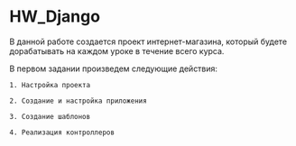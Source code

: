 # HW_Django


В данной работе создается проект интернет-магазина, который будете дорабатывать на каждом уроке в течение всего курса.

В первом задании произведем следующие действия:

    1. Настройка проекта

    2. Создание и настройка приложения

    3. Создание шаблонов

    4. Реализация контроллеров

